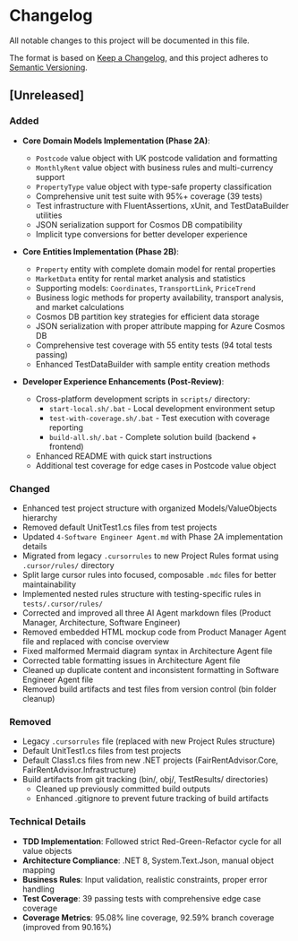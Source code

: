 # Changelog

All notable changes to this project will be documented in this file.

The format is based on [Keep a Changelog](https://keepachangelog.com/en/1.0.0/),
and this project adheres to [Semantic Versioning](https://semver.org/spec/v2.0.0.html).

## [Unreleased]

### Added

- **Core Domain Models Implementation (Phase 2A)**:
  - `Postcode` value object with UK postcode validation and formatting
  - `MonthlyRent` value object with business rules and multi-currency support
  - `PropertyType` value object with type-safe property classification
  - Comprehensive unit test suite with 95%+ coverage (39 tests)
  - Test infrastructure with FluentAssertions, xUnit, and TestDataBuilder utilities
  - JSON serialization support for Cosmos DB compatibility
  - Implicit type conversions for better developer experience

- **Core Entities Implementation (Phase 2B)**:
  - `Property` entity with complete domain model for rental properties
  - `MarketData` entity for rental market analysis and statistics
  - Supporting models: `Coordinates`, `TransportLink`, `PriceTrend`
  - Business logic methods for property availability, transport analysis, and market calculations
  - Cosmos DB partition key strategies for efficient data storage
  - JSON serialization with proper attribute mapping for Azure Cosmos DB
  - Comprehensive test coverage with 55 entity tests (94 total tests passing)
  - Enhanced TestDataBuilder with sample entity creation methods

- **Developer Experience Enhancements (Post-Review)**:
  - Cross-platform development scripts in `scripts/` directory:
    - `start-local.sh/.bat` - Local development environment setup
    - `test-with-coverage.sh/.bat` - Test execution with coverage reporting
    - `build-all.sh/.bat` - Complete solution build (backend + frontend)
  - Enhanced README with quick start instructions
  - Additional test coverage for edge cases in Postcode value object

### Changed

- Enhanced test project structure with organized Models/ValueObjects hierarchy
- Removed default UnitTest1.cs files from test projects
- Updated `4-Software Engineer Agent.md` with Phase 2A implementation details
- Migrated from legacy `.cursorrules` to new Project Rules format using `.cursor/rules/` directory
- Split large cursor rules into focused, composable `.mdc` files for better maintainability
- Implemented nested rules structure with testing-specific rules in `tests/.cursor/rules/`
- Corrected and improved all three AI Agent markdown files (Product Manager, Architecture, Software Engineer)
- Removed embedded HTML mockup code from Product Manager Agent file and replaced with concise overview
- Fixed malformed Mermaid diagram syntax in Architecture Agent file
- Corrected table formatting issues in Architecture Agent file
- Cleaned up duplicate content and inconsistent formatting in Software Engineer Agent file
- Removed build artifacts and test files from version control (bin folder cleanup)

### Removed

- Legacy `.cursorrules` file (replaced with new Project Rules structure)
- Default UnitTest1.cs files from test projects
- Default Class1.cs files from new .NET projects (FairRentAdvisor.Core, FairRentAdvisor.Infrastructure)
- Build artifacts from git tracking (bin/, obj/, TestResults/ directories)
  - Cleaned up previously committed build outputs
  - Enhanced .gitignore to prevent future tracking of build artifacts

### Technical Details

- **TDD Implementation**: Followed strict Red-Green-Refactor cycle for all value objects
- **Architecture Compliance**: .NET 8, System.Text.Json, manual object mapping
- **Business Rules**: Input validation, realistic constraints, proper error handling
- **Test Coverage**: 39 passing tests with comprehensive edge case coverage
- **Coverage Metrics**: 95.08% line coverage, 92.59% branch coverage (improved from 90.16%)
